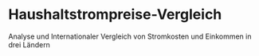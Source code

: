 # Haushaltstrompreise-Vergleich
Analyse und Internationaler Vergleich von Stromkosten und Einkommen in drei Ländern
